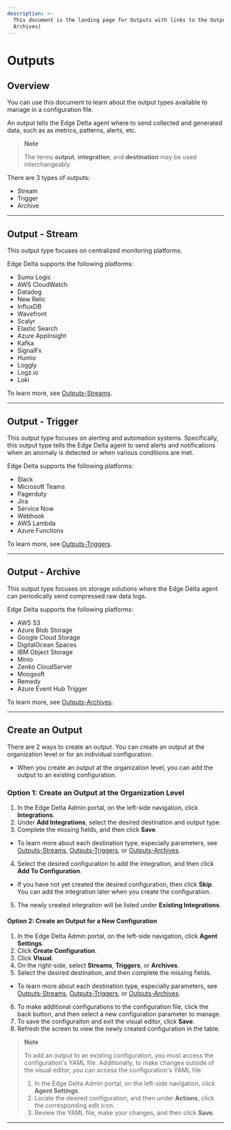 ```yaml
---
description: >-
  This document is the landing page for Outputs with links to the Output types (Streaming, Triggers and
  Archives) 
---
```


# Outputs

## Overview

You can use this document to learn about the output types available to manage in a configuration file.

An output tells the Edge Delta agent where to send collected and generated data, such as as metrics, patterns, alerts, etc.

> **Note**
> 
> The terms **output**, **integration**, and **destination** may be used interchangeably. 

There are 3 types of outputs:

  * Stream
  * Trigger
  * Archive

***

## Output - Stream 

This output type focuses on centralized monitoring platforms.

Edge Delta supports the following platforms: 

  * Sumo Logic 
  * AWS CloudWatch
  * Datadog
  * New Relic
  * InfluxDB
  * Wavefront
  * Scalyr
  * Elastic Search
  * Azure AppInsight
  * Kafka
  * SignalFx
  * Humio
  * Loggly
  * Logz.io
  * Loki

To learn more, see [Outputs-Streams](outputs-streams.md).

***

## Output - Trigger

This output type focuses on alerting and automation systems. Specifically, this output type tells the Edge Delta agent to send alerts and notifications when an anomaly is detected or when various conditions are met. 

Edge Delta supports the following platforms: 

  * Slack
  * Microsoft Teams
  * Pagerduty
  * Jira
  * Service Now
  * Webhook
  * AWS Lambda
  * Azure Functions

To learn more, see [Outputs-Triggers](outputs-triggers.md).

***

## Output - Archive

This output type focuses on storage solutions where the Edge Delta agent can periodically send compressed raw data logs.

Edge Delta supports the following platforms: 

  * AWS S3
  * Azure Blob Storage
  * Google Cloud Storage
  * DigitalOcean Spaces
  * IBM Object Storage
  * Minio
  * Zenko CloudServer
  * Moogsoft
  * Remedy
  * Azure Event Hub Trigger

To learn more, see [Outputs-Archives](outputs-archives.md).

***

## Create an Output

There are 2 ways to create an output. You can create an output at the organization level or for an individual configuration. 

  * When you create an output at the organization level, you can add the output to an existing configuration. 

### Option 1: Create an Output at the Organization Level

1. In the Edge Delta Admin portal, on the left-side navigation, click **Integrations**.
2. Under **Add Integrations**, select the desired destination and output type.
3. Complete the missing fields, and then click **Save**.

  * To learn more about each destination type, especially parameters, see [Outputs-Streams](outputs-streams.md), [Outputs-Triggers](outputs-triggers.md), or [Outputs-Archives](outputs-archives.md).
  
4. Select the desired configuration to add the integration, and then click **Add To Configuration**.

  * If you have not yet created the desired configuration, then click **Skip**. You can add the integration later when you create the configuration. 

5. The newly created integration will be listed under **Existing Integrations**. 

#### Option 2: Create an Output for a New Configuration

1. In the Edge Delta Admin portal, on the left-side navigation, click **Agent Settings**.
2. Click **Create Configuration**.
3. Click **Visual**.
4. On the right-side, select **Streams**, **Triggers**, or **Archives**.
5. Select the desired destination, and then complete the missing fields. 

  * To learn more about each destination type, especially parameters, see [Outputs-Streams](outputs-streams.md), [Outputs-Triggers](outputs-triggers.md), or [Outputs-Archives](outputs-archives.md).

6. To make additional configurations to the configuration file, click the back button, and then select a new configuration parameter to manage. 
7. To save the configuraiton and exit the visual editor, click **Save**. 
8. Refresh the screen to view the newly created configuration in the table. 

> **Note**
> 
> To add an output to an existing configuration, you must access the configuration's YAML file. Additionally, to make changes outside of the visual editor, you can access the configuration's YAML file.
> 
>  1. In the Edge Delta Admin portal, on the left-side navigation, click **Agent Settings**.
>  2. Locate the desired configuration, and then under **Actions**, click the corresponding edit icon.
>  3. Review the YAML file, make your changes, and then click **Save**.  

***
